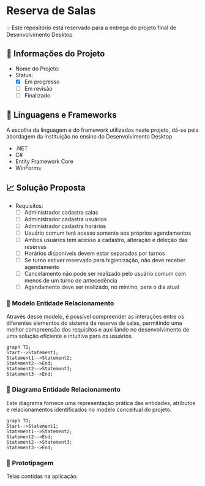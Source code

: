 # Reserva de Salas

:bulb: Este repositório está reservado para a entrega do projeto final de Desenvolvimento Desktop

## :beginner: Informações do Projeto

- Nome do Projeto:
- Status: 
    - [x] Em progresso
    - [ ] Em revisão
    - [ ] Finalizado

## :triangular_flag_on_post: Linguagens e Frameworks

A escolha da linguagem e do framework utilizados neste projeto, dá-se pela abordagem da instituição no ensino do Desenvolvimento Desktop

- .NET
- C#
- Entity Framework Core
- WinForms

## 📈  Solução Proposta

- Requisitos:
    - [ ] Administrador cadastra salas
    - [ ] Administrador cadastra usuários
    - [ ] Administrador cadastra horários
    - [ ] Usuário comum terá acesso somente aos próprios agendamentos
    - [ ] Ambos usuários tem acesso a cadastro, alteração e deleção das reservas
    - [ ] Horários disponíveis devem estar separados por turnos
    - [ ] Se turno estiver reservado para higienização, não deve receber agendamento
    - [ ] Cancelamento não pode ser realizado pelo usuário comum com menos de um turno de antecedência
    - [ ] Agendamento deve ser realizado, no mínimo, para o dia atual

### :small_blue_diamond: Modelo Entidade Relacionamento

Através desse modelo, é possível compreender as interações entre os diferentes elementos do sistema de reserva de salas, permitindo uma melhor compreensão dos requisitos e auxiliando no desenvolvimento de uma solução eficiente e intuitiva para os usuários.

``` mermaid
graph TD;
Start-->Statement1;
Statement1-->Statement2;
Statement2-->End;
Statement2-->Statement3;
Statement3-->End;
```

### :small_blue_diamond: Diagrama Entidade Relacionamento
Este diagrama fornece uma representação prática das entidades, atributos e relacionamentos identificados no modelo conceitual do projeto.

``` mermaid
graph TD;
Start-->Statement1;
Statement1-->Statement2;
Statement2-->End;
Statement2-->Statement3;
Statement3-->End;
```

### :small_blue_diamond: Prototipagem
Telas contidas na aplicação.
